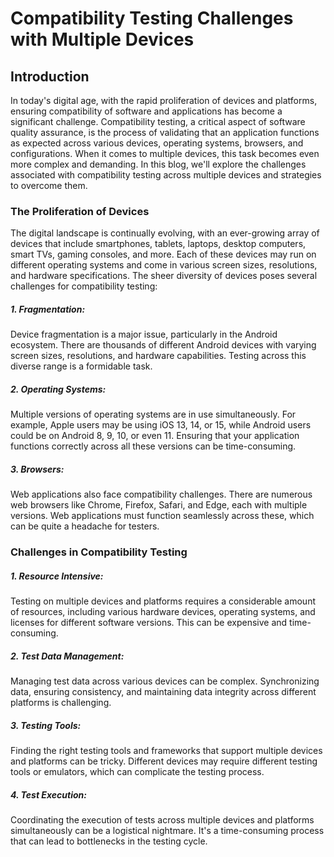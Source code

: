 # Compatibility Testing Challenges with Multiple Devices
## Introduction

In today's digital age, with the rapid proliferation of devices and platforms, ensuring compatibility of software and applications has become a significant challenge. Compatibility testing, a critical aspect of software quality assurance, is the process of validating that an application functions as expected across various devices, operating systems, browsers, and configurations. When it comes to multiple devices, this task becomes even more complex and demanding. In this blog, we'll explore the challenges associated with compatibility testing across multiple devices and strategies to overcome them.

### The Proliferation of Devices

The digital landscape is continually evolving, with an ever-growing array of devices that include smartphones, tablets, laptops, desktop computers, smart TVs, gaming consoles, and more. Each of these devices may run on different operating systems and come in various screen sizes, resolutions, and hardware specifications. The sheer diversity of devices poses several challenges for compatibility testing:

##### 1. Fragmentation:
Device fragmentation is a major issue, particularly in the Android ecosystem. There are thousands of different Android devices with varying screen sizes, resolutions, and hardware capabilities. Testing across this diverse range is a formidable task.

##### 2. Operating Systems: 
Multiple versions of operating systems are in use simultaneously. For example, Apple users may be using iOS 13, 14, or 15, while Android users could be on Android 8, 9, 10, or even 11. Ensuring that your application functions correctly across all these versions can be time-consuming.

##### 3. Browsers:
Web applications also face compatibility challenges. There are numerous web browsers like Chrome, Firefox, Safari, and Edge, each with multiple versions. Web applications must function seamlessly across these, which can be quite a headache for testers.

### Challenges in Compatibility Testing

##### 1. Resource Intensive:
Testing on multiple devices and platforms requires a considerable amount of resources, including various hardware devices, operating systems, and licenses for different software versions. This can be expensive and time-consuming.

##### 2. Test Data Management:
Managing test data across various devices can be complex. Synchronizing data, ensuring consistency, and maintaining data integrity across different platforms is challenging.

##### 3. Testing Tools:
Finding the right testing tools and frameworks that support multiple devices and platforms can be tricky. Different devices may require different testing tools or emulators, which can complicate the testing process.

##### 4. Test Execution:
Coordinating the execution of tests across multiple devices and platforms simultaneously can be a logistical nightmare. It's a time-consuming process that can lead to bottlenecks in the testing cycle.
